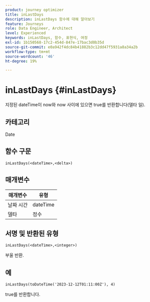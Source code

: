 ```yaml
---
product: journey optimizer
title: inLastDays
description: inLastDays 함수에 대해 알아보기
feature: Journeys
role: Data Engineer, Architect
level: Experienced
keywords: inLastDays, 함수, 표현식, 여정
exl-id: 1b150568-17c2-454d-847e-17bac3d0b35d
source-git-commit: e0a942f4dc84b41882b3c12dd47f5931a8a34a2b
workflow-type: tm+mt
source-wordcount: '46'
ht-degree: 19%

---
```


# inLastDays {#inLastDays}

지정된 dateTime이 now와 now 사이에 있으면 true를 반환합니다(델타 일).

## 카테고리

Date

## 함수 구문

`inLastDays(<dateTime>,<delta>)`

## 매개변수

| 매개변수 | 유형 |
|-----------|------------------|
| 날짜 시간 | dateTime |
| 델타 | 정수 |

## 서명 및 반환된 유형

`inLastDays(<dateTime>,<integer>)`

부울 반환.

## 예

`inLastDays(toDateTime('2023-12-12T01:11:00Z'), 4)`

true를 반환합니다.
